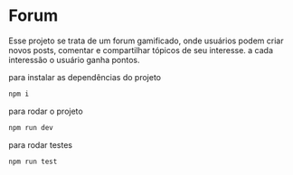# Forum

Esse projeto se trata de um forum gamificado, onde usuários podem criar novos posts, comentar e compartilhar tópicos de seu interesse. a cada interessão o usuário ganha pontos.

para instalar as dependências do projeto
```bash
npm i 
```
para rodar o projeto
```bash
npm run dev
```
para rodar testes
```bash
npm run test
```
